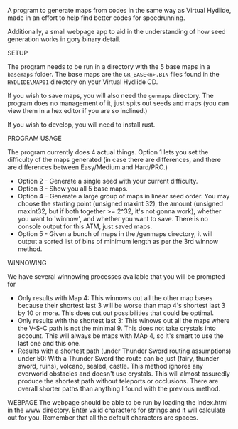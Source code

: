 A program to generate maps from codes in the same way as Virtual Hydlide, made in an effort to help find better codes for speedrunning. 

Additionally, a small webpage app to aid in the understanding of how seed generation works in gory binary detail. 

SETUP

The program needs to be run in a directory with the 5 base maps in a `basemaps` folder. The base maps are the `GR_BASE<n>.BIN` files found in the `HYDLIDE\MAP01` directory on your Virtual Hydlide CD. 

If you wish to save maps, you will also need the `genmaps` directory. The program does no management of it, just spits out seeds and maps (you can view them in a hex editor if you are so inclined.)

If you wish to develop, you will need to install rust.

PROGRAM USAGE 

The program currently does 4 actual things. Option 1 lets you set the difficulty of the maps generated (in case there are differences, and there are differences between Easy/Medium and Hard/PRO.)

* Option 2 - Generate a single seed with your current difficulty.
* Option 3 - Show you all 5 base maps.
* Option 4 - Generate a large group of maps in linear seed order. You may choose the starting point (unsigned maxint 32), the amount (unsigned maxint32, but if both together >= 2^32, it's not gonna work), whether you want to 'winnow', and whether you want to save. There is no console output for this ATM, just saved maps.
* Option 5 - Given a bunch of maps in the /genmaps directory, it will output a sorted list of bins of minimum length as per the 3rd winnow method.

WINNOWING

We have several winnowing processes available that you will be prompted for
* Only results with Map 4: This winnows out all the other map bases because their shortest last 3 will be worse than map 4's shortest last 3 by 10 or more. This does cut out possibilities that could be optimal.
* Only results with the shortest last 3: This winows out all the maps where the V-S-C path is not the minimal 9. This does not take crystals into account. This will always be maps with MAp 4, so it's smart to use the last one and this one.
* Results with a shortest path (under Thunder Sword routing assumptions) under 50: With a Thunder Sword the route can be just (fairy, thunder sword, ruins), volcano, sealed, castle. This method ignores any overworld obstacles and doesn't use crystals. This will almost assuredly produce the shortest path without teleports or occlusions. There are overall shorter paths than anything I found with the previous method.

WEBPAGE
The webpage should be able to be run by loading the index.html in the www directory. Enter valid characters for strings and it will calculate out for you. Remember that all the default characters are spaces.